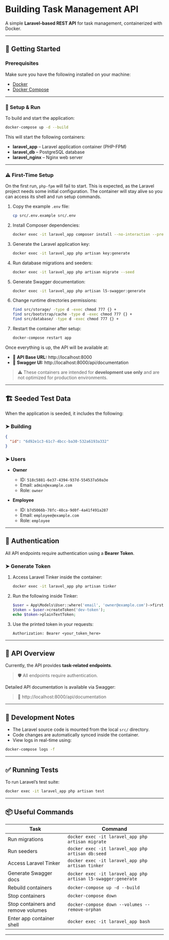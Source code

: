 # Building Task Management API

A simple **Laravel-based REST API** for task management, containerized with Docker.

---

## 🚀 Getting Started

### Prerequisites

Make sure you have the following installed on your machine:

- [Docker](https://docs.docker.com/get-docker/)
- [Docker Compose](https://docs.docker.com/compose/install/)

---

### 🔧 Setup & Run

To build and start the application:

```bash
docker-compose up -d --build
```

This will start the following containers:

- **laravel_app** – Laravel application container (PHP-FPM)
- **laravel_db** – PostgreSQL database
- **laravel_nginx** – Nginx web server

---

### ⚠️ First-Time Setup

On the first run, `php-fpm` will fail to start. This is expected, as the Laravel project needs some initial configuration. The container will stay alive so you can access its shell and run setup commands.

1. Copy the example `.env` file:
   ```bash
   cp src/.env.example src/.env
   ```

2. Install Composer dependencies:
   ```bash
   docker exec -it laravel_app composer install --no-interaction --prefer-dist
   ```

3. Generate the Laravel application key:
   ```bash
   docker exec -it laravel_app php artisan key:generate
   ```

4. Run database migrations and seeders:
   ```bash
   docker exec -it laravel_app php artisan migrate --seed
   ```

5. Generate Swagger documentation:
   ```bash
   docker exec -it laravel_app php artisan l5-swagger:generate
   ```

6. Change runtime directories permissions:

   ```bash
   find src/storage/ -type d -exec chmod 777 {} +
   find src/bootstrap/cache -type d -exec chmod 777 {} +
   find src/database/ -type d -exec chmod 777 {} +
   ```

6. Restart the container after setup:
   ```bash
   docker-compose restart app
   ```

Once everything is up, the API will be available at:

- 📡 **API Base URL:** http://localhost:8000  
- 📘 **Swagger UI:** http://localhost:8000/api/documentation

> ⚠️ These containers are intended for **development use only** and are not optimized for production environments.

---

## 🏗️ Seeded Test Data

When the application is seeded, it includes the following:

### ➤ Building
```json
{
  "id": "6d92e1c3-61c7-4bcc-ba30-532a6193a332"
}
```

### ➤ Users

- **Owner**
  - ID: `518c5881-6e37-4394-937d-554537a50a3e`
  - Email: `admin@example.com`
  - Role: `owner`

- **Employee**
  - ID: `b7d5066b-78fc-48ca-9d0f-4a41f491a287`
  - Email: `employee@example.com`
  - Role: `employee`

---

## 🔐 Authentication

All API endpoints require authentication using a **Bearer Token**.

### ➤ Generate Token

1. Access Laravel Tinker inside the container:

   ```bash
   docker exec -it laravel_app php artisan tinker
   ```

2. Run the following inside Tinker:

   ```php
   $user = App\Models\User::where('email', 'owner@example.com')->first();
   $token = $user->createToken('dev-token');
   echo $token->plainTextToken;
   ```

3. Use the printed token in your requests:

   ```http
   Authorization: Bearer <your_token_here>
   ```

---

## 🧪 API Overview

Currently, the API provides **task-related endpoints**.

> 🛡️ All endpoints require authentication.

Detailed API documentation is available via Swagger:
> 📘 http://localhost:8000/api/documentation

---

## 🧰 Development Notes

- The Laravel source code is mounted from the local `src/` directory.
- Code changes are automatically synced inside the container.
- View logs in real-time using:

```bash
docker-compose logs -f
```

---

## ✅ Running Tests

To run Laravel’s test suite:

```bash
docker exec -it laravel_app php artisan test
```

---

## 📦 Useful Commands

| Task                      | Command                                                                 |
|------------------------------------|-------------------------------------------------------------------------|
| Run migrations                     | `docker exec -it laravel_app php artisan migrate`                       |
| Run seeders                        | `docker exec -it laravel_app php artisan db:seed`                       |
| Access Laravel Tinker              | `docker exec -it laravel_app php artisan tinker`                        |
| Generate Swagger docs              | `docker exec -it laravel_app php artisan l5-swagger:generate`           |
| Rebuild containers                 | `docker-compose up -d --build`                                          |
| Stop containers                    | `docker-compose down`                                                   |
| Stop containers and remove volumes | `docker-compose down --volumes --remove-orphan`                         |
| Enter app container shell          | `docker exec -it laravel_app bash`                                      |

---

